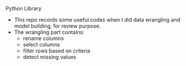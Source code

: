 Python Library

- This repo records some useful codes when I did data wrangling and model building, for review purpose.
- The wrangling part contains:
  - rename columns
  - select columns
  - filter rows based on criteria
  - detect missing values
  

